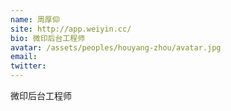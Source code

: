 ```yaml
---
name: 周厚仰
site: http://app.weiyin.cc/
bio: 微印后台工程师
avatar: /assets/peoples/houyang-zhou/avatar.jpg
email: 
twitter: 
---
```

微印后台工程师
